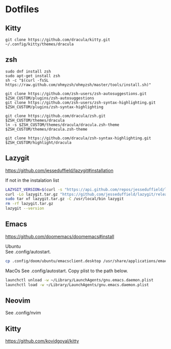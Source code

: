 # Dotfiles

## Kitty
```
git clone https://github.com/dracula/kitty.git ~/.config/kitty/themes/dracula
```

## zsh
```
sudo dnf install zsh
sudo apt-get install zsh
sh -c "$(curl -fsSL https://raw.github.com/ohmyzsh/ohmyzsh/master/tools/install.sh)"

git clone https://github.com/zsh-users/zsh-autosuggestions.git $ZSH_CUSTOM/plugins/zsh-autosuggestions
git clone https://github.com/zsh-users/zsh-syntax-highlighting.git $ZSH_CUSTOM/plugins/zsh-syntax-highlighting

git clone https://github.com/dracula/zsh.git $ZSH_CUSTOM/themes/dracula
ln -s $ZSH_CUSTOM/themes/dracula/dracula.zsh-theme $ZSH_CUSTOM/themes/dracula.zsh-theme

git clone https://github.com/dracula/zsh-syntax-highlighting.git $ZSH_CUSTOM/highlight/dracula
```

## Lazygit
https://github.com/jesseduffield/lazygit#installation

If not in the instalation list
```sh
LAZYGIT_VERSION=$(curl -s "https://api.github.com/repos/jesseduffield/lazygit/releases/latest" | grep -Po '"tag_name": "v\K[0-9.]+')
curl -Lo lazygit.tar.gz "https://github.com/jesseduffield/lazygit/releases/latest/download/lazygit_${LAZYGIT_VERSION}_Linux_x86_64.tar.gz"
sudo tar xf lazygit.tar.gz -C /usr/local/bin lazygit
rm -rf lazygit.tar.gz
lazygit --version
```
## Emacs
https://github.com/doomemacs/doomemacs#install

Ubuntu  
See .config/autostart.
```sh
cp .config/doom/ubuntu/emacsclient.desktop /usr/share/applications/emacsclient.desktop
```

MacOs
See .config/autostart. Copy plist to the path below.
```sh
launchctl unload -w ~/Library/LaunchAgents/gnu.emacs.daemon.plist
launchctl load -w ~/Library/LaunchAgents/gnu.emacs.daemon.plist
```

## Neovim
See .config/nvim

## Kitty
https://github.com/kovidgoyal/kitty

